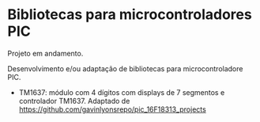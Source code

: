 # Bibliotecas para microcontroladores PIC

Projeto em andamento.

Desenvolvimento e/ou adaptação de bibliotecas para microcontroladore PIC.

* TM1637: módulo com 4 dígitos com displays de 7 segmentos e controlador TM1637. Adaptado de https://github.com/gavinlyonsrepo/pic_16F18313_projects
